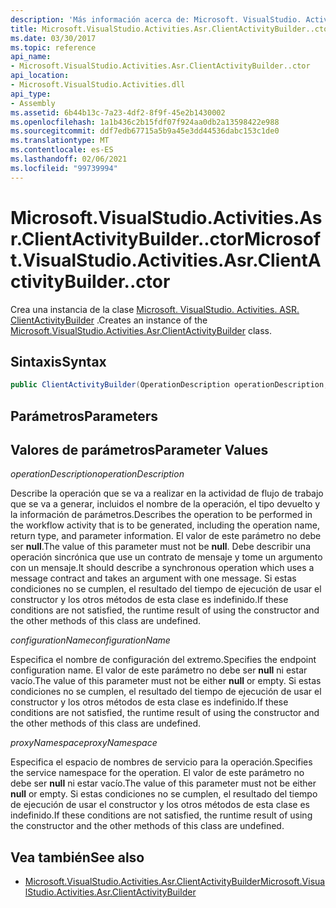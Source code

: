 ```yaml
---
description: 'Más información acerca de: Microsoft. VisualStudio. Activities. ASR. ClientActivityBuilder.. ctor'
title: Microsoft.VisualStudio.Activities.Asr.ClientActivityBuilder..ctor
ms.date: 03/30/2017
ms.topic: reference
api_name:
- Microsoft.VisualStudio.Activities.Asr.ClientActivityBuilder..ctor
api_location:
- Microsoft.VisualStudio.Activities.dll
api_type:
- Assembly
ms.assetid: 6b44b13c-7a23-4df2-8f9f-45e2b1430002
ms.openlocfilehash: 1a1b436c2b15fdf07f924aa0db2a13598422e988
ms.sourcegitcommit: ddf7edb67715a5b9a45e3dd44536dabc153c1de0
ms.translationtype: MT
ms.contentlocale: es-ES
ms.lasthandoff: 02/06/2021
ms.locfileid: "99739994"
---
```

# <a name="microsoftvisualstudioactivitiesasrclientactivitybuilderctor"></a><span data-ttu-id="febd9-103">Microsoft.VisualStudio.Activities.Asr.ClientActivityBuilder..ctor</span><span class="sxs-lookup"><span data-stu-id="febd9-103">Microsoft.VisualStudio.Activities.Asr.ClientActivityBuilder..ctor</span></span>

<span data-ttu-id="febd9-104">Crea una instancia de la clase [Microsoft. VisualStudio. Activities. ASR. ClientActivityBuilder](microsoft-visualstudio-activities-asr-clientactivitybuilder.md) .</span><span class="sxs-lookup"><span data-stu-id="febd9-104">Creates an instance of the [Microsoft.VisualStudio.Activities.Asr.ClientActivityBuilder](microsoft-visualstudio-activities-asr-clientactivitybuilder.md) class.</span></span>  
  
## <a name="syntax"></a><span data-ttu-id="febd9-105">Sintaxis</span><span class="sxs-lookup"><span data-stu-id="febd9-105">Syntax</span></span>  
  
```csharp  
public ClientActivityBuilder(OperationDescription operationDescription, string configurationName, string proxyNamespace);  
```  
  
## <a name="parameters"></a><span data-ttu-id="febd9-106">Parámetros</span><span class="sxs-lookup"><span data-stu-id="febd9-106">Parameters</span></span>  
  
## <a name="parameter-values"></a><span data-ttu-id="febd9-107">Valores de parámetros</span><span class="sxs-lookup"><span data-stu-id="febd9-107">Parameter Values</span></span>  

 <span data-ttu-id="febd9-108">*operationDescription*</span><span class="sxs-lookup"><span data-stu-id="febd9-108">*operationDescription*</span></span>  
  
 <span data-ttu-id="febd9-109">Describe la operación que se va a realizar en la actividad de flujo de trabajo que se va a generar, incluidos el nombre de la operación, el tipo devuelto y la información de parámetros.</span><span class="sxs-lookup"><span data-stu-id="febd9-109">Describes the operation to be performed in the workflow activity that is to be generated, including the operation name, return type, and parameter information.</span></span> <span data-ttu-id="febd9-110">El valor de este parámetro no debe ser **null**.</span><span class="sxs-lookup"><span data-stu-id="febd9-110">The value of this parameter must not be **null**.</span></span> <span data-ttu-id="febd9-111">Debe describir una operación sincrónica que use un contrato de mensaje y tome un argumento con un mensaje.</span><span class="sxs-lookup"><span data-stu-id="febd9-111">It should describe a synchronous operation which uses a message contract and takes an argument with one message.</span></span> <span data-ttu-id="febd9-112">Si estas condiciones no se cumplen, el resultado del tiempo de ejecución de usar el constructor y los otros métodos de esta clase es indefinido.</span><span class="sxs-lookup"><span data-stu-id="febd9-112">If these conditions are not satisfied, the runtime result of using the constructor and the other methods of this class are undefined.</span></span>  
  
 <span data-ttu-id="febd9-113">*configurationName*</span><span class="sxs-lookup"><span data-stu-id="febd9-113">*configurationName*</span></span>  
  
 <span data-ttu-id="febd9-114">Especifica el nombre de configuración del extremo.</span><span class="sxs-lookup"><span data-stu-id="febd9-114">Specifies the endpoint configuration name.</span></span> <span data-ttu-id="febd9-115">El valor de este parámetro no debe ser **null** ni estar vacío.</span><span class="sxs-lookup"><span data-stu-id="febd9-115">The value of this parameter must not be either **null** or empty.</span></span> <span data-ttu-id="febd9-116">Si estas condiciones no se cumplen, el resultado del tiempo de ejecución de usar el constructor y los otros métodos de esta clase es indefinido.</span><span class="sxs-lookup"><span data-stu-id="febd9-116">If these conditions are not satisfied, the runtime result of using the constructor and the other methods of this class are undefined.</span></span>  
  
 <span data-ttu-id="febd9-117">*proxyNamespace*</span><span class="sxs-lookup"><span data-stu-id="febd9-117">*proxyNamespace*</span></span>  
  
 <span data-ttu-id="febd9-118">Especifica el espacio de nombres de servicio para la operación.</span><span class="sxs-lookup"><span data-stu-id="febd9-118">Specifies the service namespace for the operation.</span></span> <span data-ttu-id="febd9-119">El valor de este parámetro no debe ser **null** ni estar vacío.</span><span class="sxs-lookup"><span data-stu-id="febd9-119">The value of this parameter must not be either **null** or empty.</span></span> <span data-ttu-id="febd9-120">Si estas condiciones no se cumplen, el resultado del tiempo de ejecución de usar el constructor y los otros métodos de esta clase es indefinido.</span><span class="sxs-lookup"><span data-stu-id="febd9-120">If these conditions are not satisfied, the runtime result of using the constructor and the other methods of this class are undefined.</span></span>  
  
## <a name="see-also"></a><span data-ttu-id="febd9-121">Vea también</span><span class="sxs-lookup"><span data-stu-id="febd9-121">See also</span></span>

- [<span data-ttu-id="febd9-122">Microsoft.VisualStudio.Activities.Asr.ClientActivityBuilder</span><span class="sxs-lookup"><span data-stu-id="febd9-122">Microsoft.VisualStudio.Activities.Asr.ClientActivityBuilder</span></span>](microsoft-visualstudio-activities-asr-clientactivitybuilder.md)
